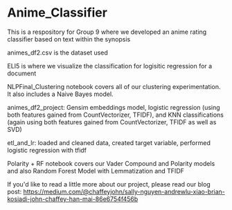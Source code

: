 # Anime_Classifier
This is a respository for Group 9 where we developed an anime rating classifier based on text within the synopsis

animes_df2.csv is the dataset used

ELI5 is where we visualize the classification for logisitic regression for a document

NLPFinal_Clustering notebook covers all of our clustering experimentation. It also includes a Naive Bayes model.

animes_df2_project: 
Gensim embeddings model, logistic regression (using both features gained from CountVectorizer, TFIDF), and KNN classifications (again using both features gained from CountVectorizer, TFIDF as well as SVD)

etl_and_lr: loaded and cleaned data, created target variable, performed logistic regression with tfidf

Polarity + RF notebook covers our Vader Compound and Polarity models and also Random Forest Model with Lemmatization and TFIDF


If you'd like to read a little more about our project, please read our blog post:
https://medium.com/@chaffeyjohn/sally-nguyen-andrewlu-xiao-brian-kosiadi-john-chaffey-han-mai-86e6754f456b
